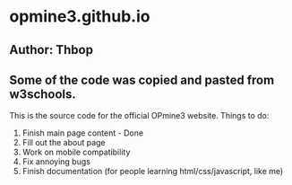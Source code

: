 # opmine3.github.io
## Author: Thbop
## Some of the code was copied and pasted from w3schools.

This is the source code for the official OPmine3 website. 
Things to do:
1. Finish main page content - Done
2. Fill out the about page
3. Work on mobile compatibility
4. Fix annoying bugs
5. Finish documentation (for people learning html/css/javascript, like me)


